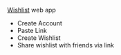 [Wishlist](https://wishlists.dev) web app

- Create Account
- Paste Link
- Create Wishlist
- Share wishlist with friends via link

